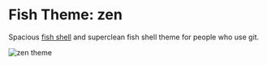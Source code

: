 # Fish Theme: zen

Spacious [fish shell](http://fishshell.com/) and superclean fish shell theme for people who use git.

![zen theme](https://raw.github.com/cseelus/zen-fish/master/zen-fish_preview.png)
